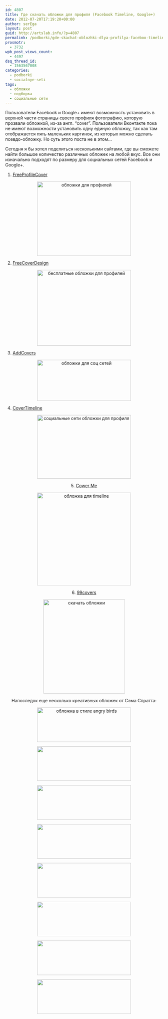 ```yaml
---
id: 4807
title: Где скачать обложки для профиля (Facebook Timeline, Google+)
date: 2012-07-20T17:19:20+00:00
author: serEga
layout: post
guid: http://artslab.info/?p=4807
permalink: /podborki/gde-skachat-oblozhki-dlya-profilya-faceboo-timeline-google/
prosmotr:
  - 3732
wpb_post_views_count:
  - 4497
dsq_thread_id:
  - 1563567008
categories:
  - podborki
  - socialnye-seti
tags:
  - обложки
  - подборка
  - социальные сети
---
```

Пользователи Facebook и Google+ имеют возможность установить в верхней части страницы своего профиля фотографию, которую прозвали обложкой, из-за англ. &#8220;cover&#8221;. Пользователи Вконтакте пока не имеют возможности установить одну единую обложку, так как там отображается пять маленьких картинок, из которых можно сделать псевдо-обложку. Но суть этого поста не в этом&#8230;

Сегодня я бы хотел поделиться несколькими сайтами, где вы сможете найти большое количество различных обложек на любой вкус. Все они изначально подходят по размеру для социальных сетей Facebook и Google+.

1. [FreeProfileCover](http://freeprofilecover.com/ru/)

<center>
  <a href="{{site.img_cdn}}/profile_covers.png"><img src="{{site.img_cdn}}/profile_covers-300x237.png" alt="обложки для профилей" title="profile_covers" width="300" height="237" class="aligncenter size-medium wp-image-4812" srcset="{{site.img_cdn}}/profile_covers-300x237.png 300w, {{site.img_cdn}}/profile_covers.png 936w" sizes="(max-width: 300px) 100vw, 300px" /></a>
</center>

2. [FreeCoverDesign](http://freecoverdesign.com/)

<center>
  <a href="{{site.img_cdn}}/covers_dlya_facebook_google.png"><img src="{{site.img_cdn}}/covers_dlya_facebook_google-300x242.png" alt="бесплатные обложки для профилей" title="covers_dlya_facebook_google" width="300" height="242" class="aligncenter size-medium wp-image-4810" srcset="{{site.img_cdn}}/covers_dlya_facebook_google-300x242.png 300w, {{site.img_cdn}}/covers_dlya_facebook_google-1024x828.png 1024w, {{site.img_cdn}}/covers_dlya_facebook_google.png 1042w" sizes="(max-width: 300px) 100vw, 300px" /></a>
</center>

3. [AddCovers](http://www.addcovers.com/)

<center>
  <a href="{{site.img_cdn}}/oblozhki_soc_Seti.png"><img src="{{site.img_cdn}}/oblozhki_soc_Seti-300x131.png" alt="обложки для соц сетей" title="oblozhki_soc_Seti" width="300" height="131" class="aligncenter size-medium wp-image-4811" srcset="{{site.img_cdn}}/oblozhki_soc_Seti-300x131.png 300w, {{site.img_cdn}}/oblozhki_soc_Seti.png 687w" sizes="(max-width: 300px) 100vw, 300px" /></a>
</center>

4. [CoverTimeline](http://covertimeline.com/)

<center>
  <a href="{{site.img_cdn}}/skachat_oblozhki_dlya_profilya.png"><img src="{{site.img_cdn}}/skachat_oblozhki_dlya_profilya-300x203.png" alt="социальные сети обложки для профиля" title="skachat_oblozhki_dlya_profilya" width="300" height="203" class="aligncenter size-medium wp-image-4813" srcset="{{site.img_cdn}}/skachat_oblozhki_dlya_profilya-300x203.png 300w, {{site.img_cdn}}/skachat_oblozhki_dlya_profilya.png 993w" sizes="(max-width: 300px) 100vw, 300px" /></a></ceeter></p>

  <p>
    5. <a href="http://cower.me/facebook-timeline-covers/categories/">Cower Me</a>
  </p>

  <p>
    <center>
      <a href="{{site.img_cdn}}/cover_you_profile.png"><img src="{{site.img_cdn}}/cover_you_profile-300x296.png" alt="обложка для timeline" title="cover_you_profile" width="300" height="296" class="aligncenter size-medium wp-image-4816" srcset="{{site.img_cdn}}/cover_you_profile-300x296.png 300w, {{site.img_cdn}}/cover_you_profile-100x100.png 100w, {{site.img_cdn}}/cover_you_profile.png 697w" sizes="(max-width: 300px) 100vw, 300px" /></a>
    </center>
  </p>

  <p>
    6. <a href="http://99covers.com/">99covers</a>
  </p>

  <p>
    <center>
      <a href="{{site.img_cdn}}/oblozki_facebook.png"><img src="{{site.img_cdn}}/oblozki_facebook-261x300.png" alt="скачать обложки" title="oblozki_facebook" width="261" height="300" class="aligncenter size-medium wp-image-4817" srcset="{{site.img_cdn}}/oblozki_facebook-261x300.png 261w, {{site.img_cdn}}/oblozki_facebook.png 695w" sizes="(max-width: 261px) 100vw, 261px" /></a>
    </center>
  </p>

  <p>
    Напоследок еще несколько креативных обложек от Сэма Спратта:
  </p>

  <p>
    <center>
      <a href="{{site.img_cdn}}/angry_birds_timeline.jpeg"><img src="{{site.img_cdn}}/angry_birds_timeline-300x110.jpg" alt="обложка в стиле angry birds" title="angry_birds_timeline" width="300" height="110" class="aligncenter size-medium wp-image-4825" srcset="{{site.img_cdn}}/angry_birds_timeline-300x110.jpg 300w, {{site.img_cdn}}/angry_birds_timeline.jpeg 700w" sizes="(max-width: 300px) 100vw, 300px" /></a>
    </center>
  </p>

  <p>
    <center>
      <a href="{{site.img_cdn}}/timeline_cover1.jpeg"><img src="{{site.img_cdn}}/timeline_cover1-300x110.jpg" alt="" title="timeline_cover1" width="300" height="110" class="aligncenter size-medium wp-image-4832" srcset="{{site.img_cdn}}/timeline_cover1-300x110.jpg 300w, {{site.img_cdn}}/timeline_cover1.jpeg 700w" sizes="(max-width: 300px) 100vw, 300px" /></a>
    </center>
  </p>

  <p>
    <center>
      <a href="{{site.img_cdn}}/oblozhki_facebook.jpeg"><img src="{{site.img_cdn}}/oblozhki_facebook-300x110.jpg" alt="" title="oblozhki_facebook" width="300" height="110" class="aligncenter size-medium wp-image-4831" srcset="{{site.img_cdn}}/oblozhki_facebook-300x110.jpg 300w, {{site.img_cdn}}/oblozhki_facebook.jpeg 700w" sizes="(max-width: 300px) 100vw, 300px" /></a>
    </center>
  </p>

  <p>
    <center>
      <a href="{{site.img_cdn}}/oblozhka_google_Facebook.jpeg"><img src="{{site.img_cdn}}/oblozhka_google_Facebook-300x110.jpg" alt="" title="oblozhka_google_Facebook" width="300" height="110" class="aligncenter size-medium wp-image-4830" srcset="{{site.img_cdn}}/oblozhka_google_Facebook-300x110.jpg 300w, {{site.img_cdn}}/oblozhka_google_Facebook.jpeg 700w" sizes="(max-width: 300px) 100vw, 300px" /></a>
    </center>
  </p>

  <p>
    <center>
      <a href="{{site.img_cdn}}/oblozhka_cover.jpeg"><img src="{{site.img_cdn}}/oblozhka_cover-300x110.jpg" alt="" title="oblozhka_cover" width="300" height="110" class="aligncenter size-medium wp-image-4829" srcset="{{site.img_cdn}}/oblozhka_cover-300x110.jpg 300w, {{site.img_cdn}}/oblozhka_cover.jpeg 700w" sizes="(max-width: 300px) 100vw, 300px" /></a>
    </center>
  </p>

  <p>
    <center>
      <a href="{{site.img_cdn}}/covers_facebook.jpeg"><img src="{{site.img_cdn}}/covers_facebook-300x110.jpg" alt="" title="covers_facebook" width="300" height="110" class="aligncenter size-medium wp-image-4828" srcset="{{site.img_cdn}}/covers_facebook-300x110.jpg 300w, {{site.img_cdn}}/covers_facebook.jpeg 700w" sizes="(max-width: 300px) 100vw, 300px" /></a>
    </center>
  </p>

  <p>
    <center>
      <a href="{{site.img_cdn}}/cover_for_facebook.jpeg"><img src="{{site.img_cdn}}/cover_for_facebook-300x110.jpg" alt="" title="cover_for_facebook" width="300" height="110" class="aligncenter size-medium wp-image-4827" srcset="{{site.img_cdn}}/cover_for_facebook-300x110.jpg 300w, {{site.img_cdn}}/cover_for_facebook.jpeg 700w" sizes="(max-width: 300px) 100vw, 300px" /></a>
    </center>
  </p>

  <p>
    <center>
      <a href="{{site.img_cdn}}/cover_facebook.jpeg"><img src="{{site.img_cdn}}/cover_facebook-300x110.jpg" alt="" title="cover_facebook" width="300" height="110" class="aligncenter size-medium wp-image-4826" srcset="{{site.img_cdn}}/cover_facebook-300x110.jpg 300w, {{site.img_cdn}}/cover_facebook.jpeg 700w" sizes="(max-width: 300px) 100vw, 300px" /></a>
    </center>
  </p>